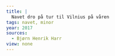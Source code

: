 ```yaml
---
title: |
  Navet dro på tur til Vilnius på våren
tags: navet, minor
year: 2017
sources:
  - Bjørn Henrik Harr
view: none
---
```

